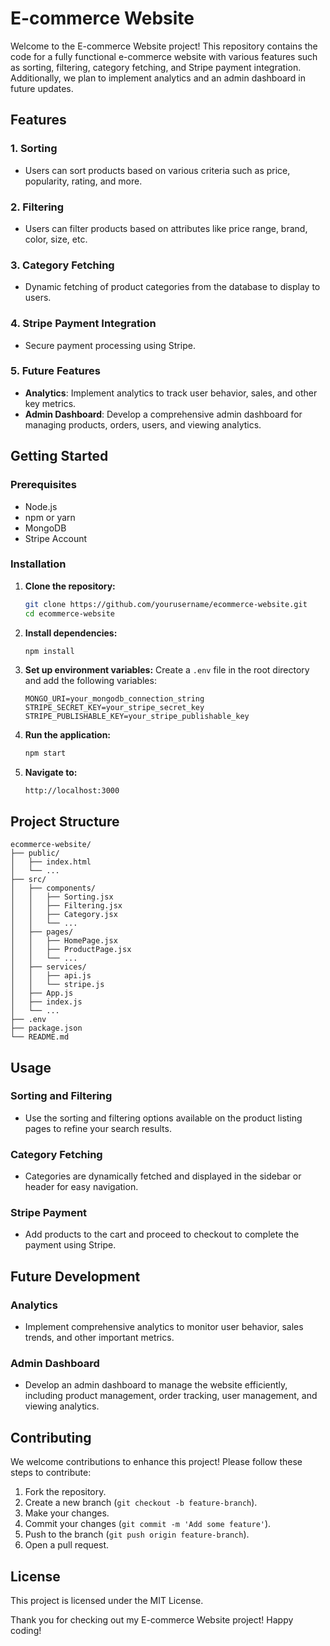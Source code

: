 # E-commerce Website

Welcome to the E-commerce Website project! This repository contains the code for a fully functional e-commerce website with various features such as sorting, filtering, category fetching, and Stripe payment integration. Additionally, we plan to implement analytics and an admin dashboard in future updates.

## Features

### 1. Sorting
- Users can sort products based on various criteria such as price, popularity, rating, and more.

### 2. Filtering
- Users can filter products based on attributes like price range, brand, color, size, etc.

### 3. Category Fetching
- Dynamic fetching of product categories from the database to display to users.

### 4. Stripe Payment Integration
- Secure payment processing using Stripe.

### 5. Future Features
- **Analytics**: Implement analytics to track user behavior, sales, and other key metrics.
- **Admin Dashboard**: Develop a comprehensive admin dashboard for managing products, orders, users, and viewing analytics.

## Getting Started

### Prerequisites
- Node.js
- npm or yarn
- MongoDB
- Stripe Account

### Installation

1. **Clone the repository:**
   ```bash
   git clone https://github.com/yourusername/ecommerce-website.git
   cd ecommerce-website
   ```

2. **Install dependencies:**
   ```bash
   npm install
   ```

3. **Set up environment variables:**
   Create a `.env` file in the root directory and add the following variables:
   ```plaintext
   MONGO_URI=your_mongodb_connection_string
   STRIPE_SECRET_KEY=your_stripe_secret_key
   STRIPE_PUBLISHABLE_KEY=your_stripe_publishable_key
   ```

4. **Run the application:**
   ```bash
   npm start
   ```

5. **Navigate to:**
   ```
   http://localhost:3000
   ```

## Project Structure

```plaintext
ecommerce-website/
├── public/
│   ├── index.html
│   └── ...
├── src/
│   ├── components/
│   │   ├── Sorting.jsx
│   │   ├── Filtering.jsx
│   │   ├── Category.jsx
│   │   └── ...
│   ├── pages/
│   │   ├── HomePage.jsx
│   │   ├── ProductPage.jsx
│   │   └── ...
│   ├── services/
│   │   ├── api.js
│   │   └── stripe.js
│   ├── App.js
│   ├── index.js
│   └── ...
├── .env
├── package.json
└── README.md
```

## Usage

### Sorting and Filtering
- Use the sorting and filtering options available on the product listing pages to refine your search results.

### Category Fetching
- Categories are dynamically fetched and displayed in the sidebar or header for easy navigation.

### Stripe Payment
- Add products to the cart and proceed to checkout to complete the payment using Stripe.

## Future Development

### Analytics
- Implement comprehensive analytics to monitor user behavior, sales trends, and other important metrics.

### Admin Dashboard
- Develop an admin dashboard to manage the website efficiently, including product management, order tracking, user management, and viewing analytics.

## Contributing

We welcome contributions to enhance this project! Please follow these steps to contribute:

1. Fork the repository.
2. Create a new branch (`git checkout -b feature-branch`).
3. Make your changes.
4. Commit your changes (`git commit -m 'Add some feature'`).
5. Push to the branch (`git push origin feature-branch`).
6. Open a pull request.

## License

This project is licensed under the MIT License.


Thank you for checking out my E-commerce Website project! Happy coding!
